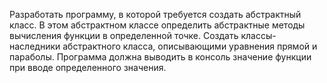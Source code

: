  Разработать программу, в которой требуется создать абстрактный класс. В этом 
абстрактном классе определить абстрактные методы вычисления функции в определенной точке. 
Создать классы-наследники абстрактного класса, описывающими уравнения прямой и параболы. 
Программа должна выводить в консоль значение функции при вводе определенного значения. 
